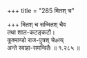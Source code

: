 +++
title = "285 मितश् च"

+++
मितश् च सम्मितश् चैव  
तथा शाल-कटङ्कटौ।  
कूश्माण्डो राज-पुत्रश् चे७त्य्  
अन्ते स्वाहा-समन्वितैः  ॥ १.२८५ ॥
